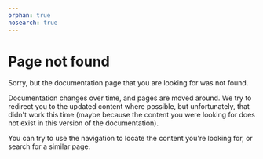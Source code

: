 ```yaml
---
orphan: true
nosearch: true
---
```


# Page not found

Sorry, but the documentation page that you are looking for was not found.

Documentation changes over time, and pages are moved around.
We try to redirect you to the updated content where possible, but unfortunately, that didn't work this time (maybe because the content you were looking for does not exist in this version of the documentation).

You can try to use the navigation to locate the content you're looking for, or search for a similar page.
